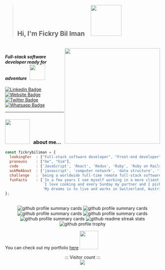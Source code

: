 > <h2> Hi, I'm Fickry Bil Iman &nbsp;&nbsp; <img src="https://media.giphy.com/media/wcC8VA7quA6G9pA8Iy/giphy.gif" width="100"></h2>


<!-- <img align="center" src="https://github.com/fickryiman/fickryiman/blob/main/banner.png"> -->

<br>

<img align='right' src="https://media.giphy.com/media/SWoSkN6DxTszqIKEqv/giphy.gif" width="310">
<h4><em>Full-stack software developer ready for adventure</em> &nbsp; <img src="https://media.giphy.com/media/XGma2iRIHTKkwqRkFl/giphy.gif" width="50"></h4>

[![Linkedin Badge](https://img.shields.io/badge/LinkedIn-0077B5?style=for-the-badge&logo=linkedin&logoColor=white&link=https://www.linkedin.com/in/fickry-bil-iman/)](https://www.linkedin.com/in/fickry-bil-iman/)
[![Website Badge](https://img.shields.io/badge/website-000000?style=for-the-badge&logo=About.me&logoColor=white&link=https://fickrybiliman.com/)](https://fickrybiliman.com/)
[![Twitter Badge](https://img.shields.io/badge/Facebook-1877F2?style=for-the-badge&logo=facebook&logoColor=white&link=https://www.facebook.com/fickry.bil.iman/)](https://www.facebook.com/fickry.bil.iman/)
[![Whatsapp Badge](https://img.shields.io/badge/WhatsApp-25D366?style=for-the-badge&logo=whatsapp&logoColor=white&link=https://wa.me/6285305670089)](https://wa.me/6285305670089)

<hr>

### <img src="https://media.giphy.com/media/v1.Y2lkPTc5MGI3NjExNzUzYWQ2NDlkMDhjMjRkMDg0OTlmNjczMTQzYzIyMmIyMmU2NjEzZiZjdD1n/dwAVMCg9ICd4XG94MM/giphy.gif" width="80"> &nbsp; about me...  

```javascript
const fickrybiliman = {
  lookingFor  : ["Full-stack software developer", "Front-end developer", "Back-end developer"],
  pronouns    : ["he", "him"],
  code        : ['JavaScript', 'React', 'Redux', 'Ruby', 'Ruby on Rails', 'HTML/CSS', 'PostgreSQL', 'MongoDB'],
  askMeAbout  : ['javascript', 'computer network', 'data structure', 'food recipes', 'music', 'sport'],
  challenge   : `being a worldwide full-time remote full-stack software developer`,
  funFacts    : [`In a few years I see myself working in a more client-facing role with the company`, 
                 `I love cooking and every Sunday my partner and I pick a new recipe to prepare together`,
                 'My dreams is to live and works in Switzerland, Austria or Holland']
};
```
<br>


<!-- ![Fickry's GitHub stats](https://github-readme-stats.vercel.app/api?username=fickryiman&count_private=true&show_icons=true&theme=react) &nbsp;&nbsp;&nbsp;&nbsp;&nbsp;&nbsp; ![Top Langs](https://github-readme-stats.vercel.app/api/top-langs/?username=fickryiman&layout=compact&theme=react) -->

<div align="center"> 
  <img src="http://github-profile-summary-cards.vercel.app/api/cards/profile-details?username=fickryiman&theme=nord_dark" alt="github profile summary cards" />
  <img src="http://github-profile-summary-cards.vercel.app/api/cards/repos-per-language?username=fickryiman&theme=nord_dark" alt="github profile summary cards" />
  <img src="http://github-profile-summary-cards.vercel.app/api/cards/most-commit-language?username=fickryiman&theme=nord_dark" alt="github profile summary cards" />
  <img src="http://github-profile-summary-cards.vercel.app/api/cards/stats?username=fickryiman&theme=nord_dark" alt="github profile summary cards" />
  <img src="http://github-profile-summary-cards.vercel.app/api/cards/productive-time?username=fickryiman&theme=nord_dark&utcOffset=7" alt="github profile summary cards" />
  <img src="http://github-readme-streak-stats.herokuapp.com?user=fickryiman&theme=nord" alt="github readme streak stats" />
  <img src="https://github-profile-trophy.vercel.app/?username=fickryiman&theme=nord" alt="github profile trophy" />
</div>


<!-- <p align="center"> 
  <img src="http://github-readme-streak-stats.herokuapp.com?user=fickryiman&theme=nord" alt="github readme streak stats" />
</p>

<p align="center"> 
  <img src="https://github-profile-trophy.vercel.app/?username=fickryiman&theme=nord" alt="github profile trophy" />
</p> -->

<!-- <p align="center"> 
  <img src="https://github4life.herokuapp.com/fickryiman.gif?z=6" />
</p> -->

<p>
  You can check out my portfolio 
  <a href="https://fickrybiliman.com">here</a>
  <img src="https://media.giphy.com/media/cKPse5DZaptID3YAMK/giphy.gif" width="60">
</p>

<p align="center"> 
  ::: Visitor count ::: <br>
  <img src="https://profile-counter.glitch.me/fickryiman/count.svg" />
</p>

<!--
**fickryiman/fickryiman** is a ✨ _special_ ✨ repository because its `README.md` (this file) appears on your GitHub profile.

Here are some ideas to get you started:

- 🔭 I’m currently working on ...
- 🌱 I’m currently learning ...
- 👯 I’m looking to collaborate on ...
- 🤔 I’m looking for help with ...
- 💬 Ask me about ...
- 📫 How to reach me: ...
- 😄 Pronouns: ...
- ⚡ Fun fact: ...
-->


